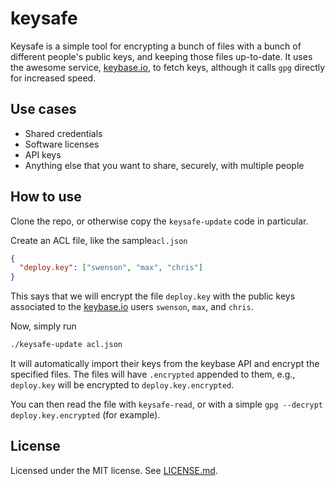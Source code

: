 # keysafe

Keysafe is a simple tool for encrypting a bunch of files with a
bunch of different people's public keys, and keeping those files up-to-date.
It uses the awesome service, [keybase.io](keybase.io), to fetch
keys, although it calls `gpg` directly for increased speed.

## Use cases

* Shared credentials
* Software licenses
* API keys
* Anything else that you want to share, securely, with multiple people


## How to use

Clone the repo, or otherwise copy the `keysafe-update` code in particular.

Create an ACL file, like the sample`acl.json`

```json
{
  "deploy.key": ["swenson", "max", "chris"]
}
```

This says that we will encrypt the file `deploy.key` with the
public keys associated to the [keybase.io](keybase.io) users
`swenson`, `max`, and `chris`.

Now, simply run

```sh
./keysafe-update acl.json
```

It will automatically import their keys from the keybase API
and encrypt the specified files.
The files will have `.encrypted` appended to them, e.g.,
`deploy.key` will be encrypted to `deploy.key.encrypted`.

You can then read the file with `keysafe-read`, or with
a simple `gpg --decrypt deploy.key.encrypted` (for example).

## License

Licensed under the MIT license. See [LICENSE.md](LICENSE.md).
